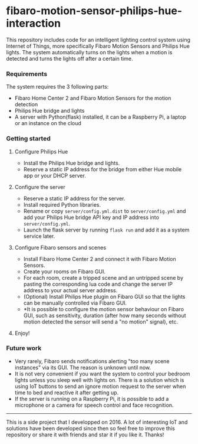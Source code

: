 # fibaro-motion-sensor-philips-hue-interaction

This repository includes code for an intelligent lighting control system using Internet of Things, more specifically Fibaro Motion Sensors and Philips Hue lights. The system automatically turns on the lights when a motion is detected and turns the lights off after a certain time.

### Requirements

The system requires the 3 following parts:
- Fibaro Home Center 2 and Fibaro Motion Sensors for the motion detection
- Philips Hue bridge and lights
- A server with Python(flask) installed, it can be a Raspberry Pi, a laptop or an instance on the cloud

### Getting started

1. Configure Philips Hue
    - Install the Philips Hue bridge and lights.
    - Reserve a static IP address for the bridge from either Hue mobile app or your DHCP server.

2. Configure the server
    - Reserve a static IP address for the server.
    - Install required Python libraries.
    - Rename or copy `server/config.yml.dist` to `server/config.yml` and add your Philips Hue bridge API key and IP address into `server/config.yml`.
    - Launch the flask server by running `flask run` and add it as a system service later.

3. Configure Fibaro sensors and scenes
    - Install Fibaro Home Center 2 and connect it with Fibaro Motion Sensors.
    - Create your rooms on Fibaro GUI.
    - For each room, create a tripped scene and an untripped scene by pasting the corresponding lua code and change the server IP address to your actual server address.
    - (Optional) Install Philips Hue plugin on Fibaro GUI so that the lights can be manually controlled via Fibaro GUI.
    - *It is possible to configure the motion sensor behaviour on Fibaro GUI, such as sensitivity, duration (after how many seconds without motion detected the sensor will send a "no motion" signal), etc.

4. Enjoy!

### Future work

- Very rarely, Fibaro sends notifications alerting "too many scene instances" via its GUI. The reason is unknown until now.
- It is not very convenient if you want the system to control your bedroom lights unless you sleep well with lights on. There is a solution which is using IoT buttons to send an ignore motion request to the server when time to bed and reactive it after getting up.
- If the server is running on a Raspberry Pi, it is possible to add a microphone or a camera for speech control and face recognition.

---
This is a side project that I developped on 2016. A lot of interesting IoT and solutions have been developed since then so feel free to improve this repository or share it with friends and star it if you like it. Thanks!